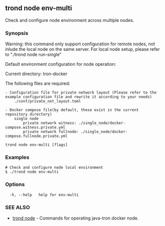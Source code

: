 ## trond node env-multi

Check and configure node environment across multiple nodes.

### Synopsis

Warning: this command only support configuration for remote nodes, not inlude the local node on the same server. For local node setup, please refer to "./trond node run-single"

Default environment configuration for node operation:

Current directory: tron-docker

The following files are required:

	- Configuration file for private network layout (Please refer to the example configuration file and rewrite it according to your needs)
		./conf/private_net_layout.toml

	- Docker compose file(by default, these exist in the current repository directory)
		single node
			private network witness: ./single_node/docker-compose.witness.private.yml
			private network fullnode: ./single_node/docker-compose.fullnode.private.yml


```
trond node env-multi [flags]
```

### Examples

```
# Check and configure node local environment
$ ./trond node env-multi

```

### Options

```
  -h, --help   help for env-multi
```

### SEE ALSO

* [trond node](trond_node.md)	 - Commands for operating java-tron docker node.
